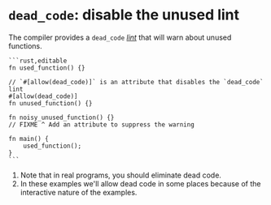 # `dead_code`: disable the unused lint

The compiler provides a `dead_code` [*lint*][lint] that will warn about unused functions.

~~~admonish tip title="An *attribute* can be used to disable the lint." collapsible=true
```rust,editable
fn used_function() {}

// `#[allow(dead_code)]` is an attribute that disables the `dead_code` lint
#[allow(dead_code)]
fn unused_function() {}

fn noisy_unused_function() {}
// FIXME ^ Add an attribute to suppress the warning

fn main() {
    used_function();
}
```
~~~

1. Note that in real programs, you should eliminate dead code.
2. In these examples we'll allow dead code in some places because of the interactive nature of the
   examples.

[lint]: https://en.wikipedia.org/wiki/Lint_%28software%29
